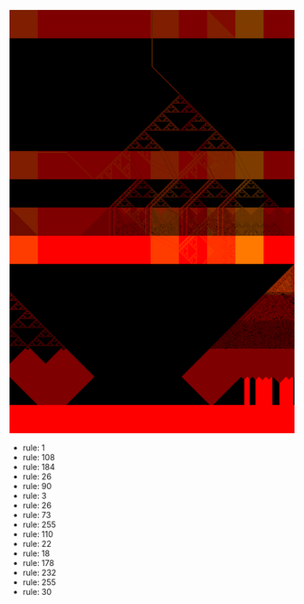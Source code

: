 ![photo](./output.png) 
 * rule: 1
* rule: 108
* rule: 184
* rule: 26
* rule: 90
* rule: 3
* rule: 26
* rule: 73
* rule: 255
* rule: 110
* rule: 22
* rule: 18
* rule: 178
* rule: 232
* rule: 255
* rule: 30
